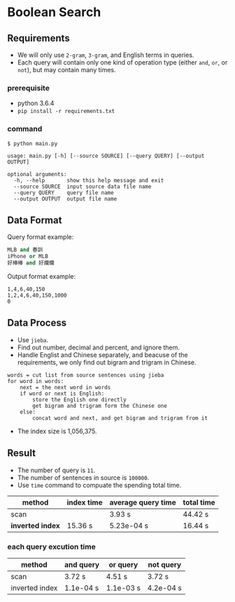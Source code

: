 # Boolean Search

## Requirements
- We will only use `2-gram`, `3-gram`, and English terms in queries.
- Each query will contain only one kind of operation type (either `and`, `or`, or `not`), but may contain many times.

### prerequisite
- python 3.6.4
- `pip install -r requirements.txt`

### command
```
$ python main.py
```
```
usage: main.py [-h] [--source SOURCE] [--query QUERY] [--output OUTPUT]

optional arguments:
  -h, --help       show this help message and exit
  --source SOURCE  input source data file name
  --query QUERY    query file name
  --output OUTPUT  output file name
```

## Data Format

Query format example:
```python
MLB and 春訓
iPhone or MLB
好棒棒 and 好爛爛
```

Output format example:
```
1,4,6,40,150
1,2,4,6,40,150,1000
0
```

## Data Process
- Use `jieba`.
- Find out number, decimal and percent, and ignore them.
- Handle Englist and Chinese separately, and beacuse of the requirements, we only find out bigram and trigram in Chinese.

```
words = cut list from source sentences using jieba
for word in words:
    next = the next word in words
    if word or next is English:
        store the English one directly
        get bigram and trigram form the Chinese one
    else:
        concat word and next, and get bigram and trigram from it
```
- The index size is 1,056,375.

## Result

- The number of query is `11`.
- The number of sentences in source is `100000`.
- Use `time` command to compuate the spending total time.

| method             | index time | average query time | total time |
| ------------------ | ---------- | ------------------ | ---------- |
| scan               |            | 3.93 s             | 44.42 s    |
| **inverted index** | 15.36 s    | 5.23e-04 s         | 16.44 s    |

### each query excution time

| method         | and query | or query  | not query |
| -------------- | --------- | --------- | --------- |
| scan           | 3.72 s    | 4.51 s    | 3.72 s    |
| inverted index | 1.1e-04 s | 1.1e-03 s | 4.2e-04 s |
